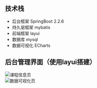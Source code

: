 ## 技术栈
- 后台框架 SpringBoot 2.2.6
- 持久层框架 mybatis
- 前端框架 layui
- 数据库 mysql
- 数据可视化 ECharts

## 后台管理界面（使用layui搭建）
![课程信息页]()  
![数据可视化页]()
